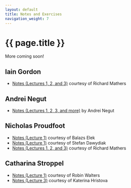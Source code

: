 ```yaml
---
layout: default
title: Notes and Exercises
navigation_weight: 7
---
```


# {{ page.title }}

More coming soon!

## Iain Gordon

* [Notes (Lectures 1, 2, and 3)](assets/notes/gordon-mathers.pdf) courtesy of Richard Mathers

## Andrei Negut
* [Notes (Lectures 1, 2, 3, and more)](assets/notes/negut-negut.pdf) by Andrei Negut

## Nicholas Proudfoot
* [Notes (Lecture 1)](assets/notes/proudfoot-1-elek.pdf) courtesy of Balazs Elek
* [Notes (Lecture 1)](assets/notes/proudfoot-3-dawydiak.pdf) courtesy of Stefan Dawydiak
* [Notes (Lectures 1, 2, and 3)](assets/notes/proudfoot-mathers.pdf) courtesy of Richard Mathers

## Catharina Stroppel
* [Notes (Lecture 1)](assets/notes/stroppel-1-walters.pdf) courtesy of Robin Walters
* [Notes (Lecture 3)](assets/notes/stroppel-3-hristova.pdf) courtesy of Katerina Hristova
